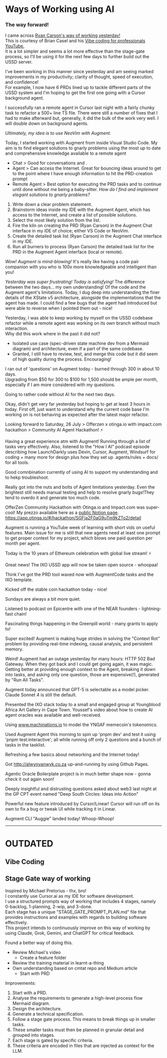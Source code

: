 # Ways of Working using AI
### The way forward!
I came across [Ryan Carson's way of working yesterday!](https://www.youtube.com/watch?v=fD4ktSkNCw4&list=TLPQMDcwNzIwMjV9wZQs1bjMNQ&index=3)  
This is courtesy of Brian Casel and his [Vibe coding for professionals YouTube.](https://youtu.be/cniTWVMGD08?si=C6-uyqSumoPILHy1)  
It is a lot simpler and seems a lot more effective than the stage-gate process, so I'll be using it for the next few days to further build out the USSD server.  

I've been working in this manner since yesterday and am seeing marked improvements in my productivity; clarity of thought, speed of execution, and confidence!  
For example, I now have 6 PRDs lined up to tackle different parts of the USSD system and I'm hoping to get the first one going with a Cursor background agent.

I successfully ran a remote agent in Cursor last night with a fairly chunky task to refactor a 500+ line TS file.
There were still a number of fixes that I had to make afterward but, generally, it did the bulk of the work very well.
I will double down on background agents.

*Ultimately, my idea is to use NeoVim with Augment.*

Today, I started working with Augment from inside Visual Studio Code.
My aim is to find elegant solutions to gnarly problems using the most up to date and comprehensive knowledge available to a remote agent
- Chat > Good for conversations and .
- Agent > Can access the Internet. Great for bouncing ideas around to get to the point where I have enough information to hit the PRD-creation prompt
- Remote Agent > Best option for executing the PRD tasks and to continue until done without me being a baby-sitter.
*How do I find and implement elegant solutions to gnarly problems?*
1. Write down a clear problem statement.
1. Brainstorm ideas inside my IDE with the Augment Agent, which has access to the Internet, and create a list of possible solutions.
1. Select the most likely solution from the list.
1. Fire the kiln on creating the PRD (Ryan Carson) in the Augment Chat interface in my IDE of choice; either VS Code or NeoVim.
1. Create the detailed task list (Ryan Carson) in the Augment Chat interface in my IDE.
1. Run all burners to process (Ryan Carson) the detailed task list for the PRD in the Augment Agent interface (local or remote).

*Wow! Augment is mind-blowing!*
It's really like having a code pair companion with you who is 100x more knowledgeable and intelligent than you!

*Yesterday was super frustrating! Today is satisfying!*
The difference between the two days... my own understanding! Of the code and the Augment agent's limitations.
Today, I dug deep into understanding the finer details of the XState v5 architecture, alongside the implementations that the agent has made.
I could find a few bugs that the agent had introduced but were able to reverse when I pointed them out - nice!  

Yesterday, I was able to keep working by myself on the USSD codebase refactor while a remote agent was working on its own branch without much interaction.  
Why did this work where in the past it did not?  
- Isolated use case (spec-driven state machine dev from a Mermaid diagram) and architecture, even if a part of the same codebase.
- Granted, I still have to review, test, and merge this code but it did seem of high quality during the process.
Encouraging!

I ran out of 'questions' on Augment today - burned through 300 in about 10 days.  
Upgrading from $50 for 300 to $100 for 1,500 should be ample per month, especially if I am more considered with my questions.  

Going to rather code without AI for the next two days.

Okay, didn't get very far yesterday but hoping to get at least 3 hours in today.
First off, just want to understand why the current code base I'm working on is not behaving as expected after the latest major refactor.

Looking forward to Saturday, 26 July > Offerzen x otinga.io with impact.com hackathon > Community AI Agent Hackathon! ⚡️

Having a great experience atm with Augment! Running through a list of tasks very effectively.
Also, listened to the "How I AI" podcast episode describing how LaunchDarkly uses Devin, Cursor, Augment, Windsurf for coding + many more for design plus how they set up .agents/rules + docs/ for all tools.  

Good comnbination currently of using AI to support my understanding and to hekp troubleshoot.

Really got into the nuts and bolts of Agent limitations yesterday. Even the brightest still needs manual testing and help to resolve gnarly bugs!They tend to overdo it and generate too much code.

OfferZen Community Hackathon with Otinga.io and Impact.com was super-cool!
My prezzo available here as a [public Notion page](https://www.notion.so/Ubuntu-Oracle-23cc21cbdc6380b5967eed94c5e91a61?source=copy_link).
https://app.otinga.io/#/hackathon/SGFja2F0aG9uTm9kZTo2/detail 

Augment is running a YouTube week of learning with short vids on useful features.
Main issue for me is still that new agents need at least one prompt to get proper context for my project, which blows one paid question per month per agent.

Today is the 10 years of Ethereum celebration with global live stream! ⚡️

Great news! The IXO USSD app will now be taken open source - whoopaa!

Think I've got the PRD tool waxed now with AugmentCode tasks and the IXO template.

Kicked off the stable coin hackathon today - nice!

Sundays are always a bit more quiet.

Listened to podcast on Epicentre with one of the NEAR founders - lightning-fast chain!

Fascinating things happening in the Greenpill world - many grants to apply to!

Super excited! Augment is making huge strides in solving the "Context Rot" problem by providing real-time indexing, causal analysis, and persistent memory.

Weird! Augment had an outage yesterday for many hours: HTTP 502 Bad Gateway. When they got back and I could get going again, it was magic. Getting better at providing enough context to the Agent, breaking it down into tasks, and asking only one question, those are expensive(!), generated by  "Run All Tasks".

Augment today announced that GPT-5 is selectable as a model picker. Claude Sonnet 4 is still the default.

Presented the IXO stack today to a small and engaged group at Youngblood Africa Art Gallery in Cape Town. Youssef's video about how to create AI agent oracles was available and well-received.

Using www.machinations.io to model the YNGAF memecoin's tokenomics.

Used Augment Agent this morning to spin up 'pnpm dev' and test it using 'pnpm test:interactive'; all while running off only 2 questions and a bunch of tasks in the tasklist.

Refreshing a few basics about networking and the Internet today!

Got http://alwynvanwyk.co.za up-and-running by using Github Pages.

Agentic Oracle Boilerplate project is in much better shape now - gonna check it out again soon!

Deeply insightful and distrusting questions asked about web3 last night at the GP CPT event named "Deep South Circles: Ideas into Action"

Powerful new feature introduced by Cursor/Linear! Cursor will run off on its own to fix a bug or tweak UI while tracking it in Linear.

Augment CLI "Auggie" landed today! Whoop-Whoop!

---

# OUTDATED
## Vibe Coding

## Stage Gate way of working
Inspired by Michael Pretorius - thx, bro!  
I constantly use Cursor.ai as my IDE for software development.  
I use a structured prompts way of working that includes 4 stages, namely 0-backlog, 1-planning, 2-wip, and 3-done.  
Each stage has a unique "STAGE_GATE_PROMPT_PLAN.md" file that provides instructions and examples with regards to building software effectively.  
This project intends to continuously improve on this way of working by using Claude, Grok, Gemini, and ChatGPT for critical feedback.  

Found a better way of doing this.
- Review Michael's video
    - Create a feature folder
- Review the training material in learnt-a-thing
- Own understanding based on cmtat repo and Medium article
    - Start with PRD

Improvements:
1. Start with a PRD.
2. Analyse the requirements to generate a high-level process flow Mermaid diagram.
3. Design the architecture.
4. Generate a technical specification.
5. Follow a stage gate process. This means to break things up in smaller tasks.
6. These smaller tasks must then be planned in granular detail and grouped into stages.
7. Each stage is gated by specific criteria.
8. These criteria are encoded in files that are injected as context for the LLM.


